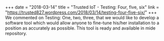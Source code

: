 +++
date = "2018-03-14"
title = "Trusted IoT - Testing: Four, five, six"
link = "https://trusted827.wordpress.com/2018/03/14/testing-four-five-six/"
+++
We commented on Testing: One, two, three, that we would like to develop a software tool which would allow anyone to fine-tune his/her installation to a position as accurately as possible. This tool is ready and available in mide repository.